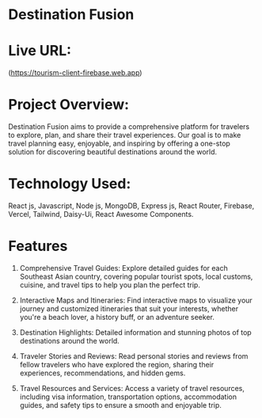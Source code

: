 # Destination Fusion

# Live URL:   
(https://tourism-client-firebase.web.app)   
# Project Overview:    
Destination Fusion aims to provide a comprehensive platform for travelers to explore, plan, and share their travel experiences. Our goal is to make travel planning easy, enjoyable, and inspiring by offering a one-stop solution for discovering beautiful destinations around the world.

# Technology Used:  
React js, Javascript, Node js, MongoDB, Express js, React Router, Firebase, Vercel, Tailwind, Daisy-Ui, React
Awesome Components.

# Features

1. Comprehensive Travel Guides: 
Explore detailed guides for each Southeast Asian country, covering popular tourist spots, local customs, cuisine, and travel tips to help you plan the perfect trip.

2. Interactive Maps and Itineraries: 
Find interactive maps to visualize your journey and customized itineraries that suit your interests, whether you're a beach lover, a history buff, or an adventure seeker.

3. Destination Highlights: Detailed information and stunning photos of top destinations around the world.

4. Traveler Stories and Reviews: 
Read personal stories and reviews from fellow travelers who have explored the region, sharing their experiences, recommendations, and hidden gems.

5. Travel Resources and Services: 
Access a variety of travel resources, including visa information, transportation options, accommodation guides, and safety tips to ensure a smooth and enjoyable trip.
